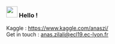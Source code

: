 ### <img src="https://media.giphy.com/media/hvRJCLFzcasrR4ia7z/giphy.gif" width="30px"> Hello !

Kaggle : https://www.kaggle.com/anaszi/ <br/>
Get in touch : anas.zilali@ecl19.ec-lyon.fr
